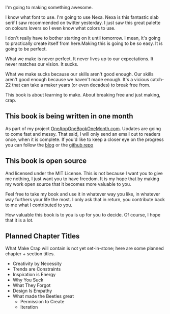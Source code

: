I'm going to making something awesome.

I know what font to use. I'm going to use Nexa. Nexa is this fantastic slab serif I saw recommended on twitter yesterday. I just saw this great palette on colours lovers so I even know what colors to use. 

I don't really have to bother starting on it until tomorrow. I mean, it's going to practically create itself from here.Making this is going to be so easy. It is going to be perfect. 

What we make is never perfect. It never lives up to our expectations. It never matches our vision. It sucks. 

What we make sucks because our skills aren't good enough. Our skills aren't good enough because we haven't made enough.
It's a vicious catch-22 that can take a maker years (or even decades) to break free from. 

This book is about learning to make. About breaking free and just making, crap.

## This book is being written in one month

As part of my project [OneAppOneBookOneMonth.com](http://OneAppOneBookOneMonth.com).
Updates are going to come fast and messy. That said, I will only send an email out to readers once, when 
it is complete. If you'd like to keep a closer eye on the progress you can follow the [blog](http://notes.OneAppOneBookOneMonth.com) or the [github repo](http://github.com/k2052/makecrap)

## This book is open source

And licensed under the MIT License. This is not because I want you to give me nothing, I just want you to have freedom.
It is my hope that by making my work open source that it becomes more valuable to you.

Feel free to take my book and use it in whatever way you like, in whatever way furthers your life the most. I only ask
that in return, you contribute back to me what I contributed to you.

How valuable this book is to you is up for you to decide. Of course, I hope that it is a lot.

## Planned Chapter Titles

What Make Crap will contain is not yet set-in-stone; here are some planned chapter + section titles.

- Creativity by Necessity
- Trends are Constraints
- Inspiration is Energy
- Why You Suck
- What They Forgot
- Design Is Empathy
- What made the Beetles great
  - Permission to Create
  - Iteration

